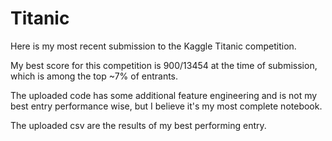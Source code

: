 # Titanic

Here is my most recent submission to the Kaggle Titanic competition.

My best score for this competition is 900/13454 at the time of submission, which is among the top ~7% of entrants.

The uploaded code has some additional feature engineering and is not my best entry performance wise, but I believe it's my most complete notebook.

The uploaded csv are the results of my best performing entry.
